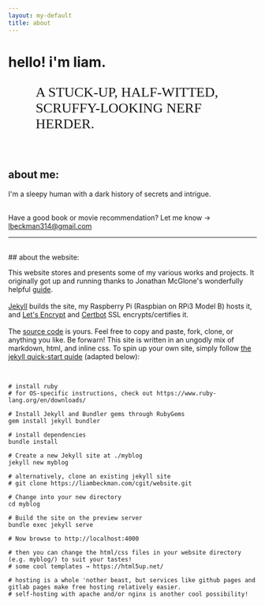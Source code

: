 ```yaml
---
layout: my-default
title: about
---
```


# hello! i'm liam. <object type="image/svg+xml" data="../assets/svg/iconSmile5Optimized.svg"></object>
<!-- <img> -->
<p style="font-family: 'EB Garamond'; padding-left: 11%; font-size: 2em">A STUCK-UP, HALF-WITTED, SCRUFFY-LOOKING NERF HERDER.</p>


<br />

## about me:
I'm a sleepy human with a dark history of secrets and intrigue. 


<br />
Have a good book or movie recommendation? Let me know → <a href="mailto:lbeckman314@gmail.com">lbeckman314@gmail.com</a>

<br />

---

<br />
## about the website:

This website stores and presents some of my various works and projects. It originally got up and running thanks to Jonathan McGlone's wonderfully helpful [guide](http://jmcglone.com/guides/github-pages/).
<br/>
<br/>
[Jekyll](https://jekyllrb.com/) builds the site, my Raspberry Pi (Raspbian on RPi3 Model B) hosts it, and [Let's Encrypt](https://letsencrypt.org/) and [Certbot](https://certbot.eff.org/) SSL encrypts/certifies it.
<br/>
<br/>
The [source code](https://github.com/lbeckman314/lbeckman314.github.io) is yours. Feel free to copy and paste, fork, clone, or anything you like. Be forwarn! This site is written in an ungodly mix of markdown, html, and inline css. To spin up your own site, simply follow [the jekyll quick-start quide](https://jekyllrb.com/docs/quickstart/) (adapted below):

<br/>

```shell
# install ruby
# for OS-specific instructions, check out https://www.ruby-lang.org/en/downloads/

# Install Jekyll and Bundler gems through RubyGems
gem install jekyll bundler

# install dependencies
bundle install

# Create a new Jekyll site at ./myblog
jekyll new myblog

# alternatively, clone an existing jekyll site
# git clone https://liambeckman.com/cgit/website.git

# Change into your new directory
cd myblog

# Build the site on the preview server
bundle exec jekyll serve

# Now browse to http://localhost:4000

# then you can change the html/css files in your website directory (e.g. myblog/) to suit your tastes!
# some cool templates → https://html5up.net/

# hosting is a whole 'nother beast, but services like github pages and gitlab pages make free hosting relatively easier.
# self-hosting with apache and/or nginx is another cool possibility!

```
